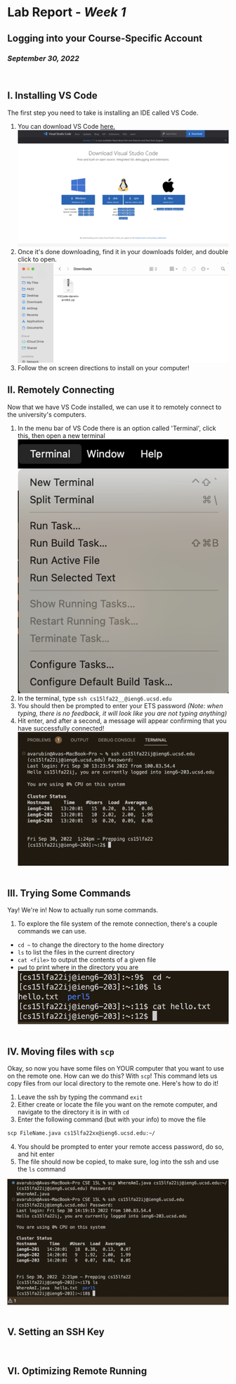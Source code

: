 # Lab Report - *Week 1*
## Logging into your Course-Specific Account 
### *September 30, 2022*
&nbsp;

## **I. Installing VS Code**
The first step you need to take is installing an IDE called VS Code. 
1. You can download VS Code [here.](https://code.visualstudio.com/download)
![Image](VSCodeDownload.png)
2. Once it's done downloading, find it in your downloads folder, and double click to open.
![Image](VSCodePackage.png)
3. Follow the on screen directions to install on your computer!
&nbsp;

## **II. Remotely Connecting**
Now that we have VS Code installed, we can use it to remotely connect to the university's computers.
1. In the menu bar of VS Code there is an option called 'Terminal', click this, then open a new terminal
![Image](TerminalWindow.png)
2. In the terminal, type `ssh cs15lfa22__@ieng6.ucsd.edu`
3. You should then be prompted to enter your ETS password *(Note: when typing, there is no feedback, it will look like you are not typing anything)*
4. Hit enter, and after a second, a message will appear confirming that you have successfully connected!
![Image](LoggingInSSH.png)
&nbsp;

## **III. Trying Some Commands**
Yay! We're in! Now to actually run some commands.
1. To explore the file system of the remote connection, there's a couple commands we can use.

+ `cd ~` to change the directory to the home directory
+ `ls` to list the files in the current directory
+ `cat <file>` to output the contents of a given file
+ `pwd` to print where in the directory you are
![Image](Commands.png)
&nbsp;

## **IV. Moving files with `scp`**
Okay, so now you have some files on YOUR computer that you want to use on the remote one. How can we do this? With `scp`! This command lets us copy files from our local directory to the remote one. Here's how to do it!
1. Leave the ssh by typing the command `exit`
2. Either create or locate the file you want on the remote computer, and navigate to the directory it is in with `cd`
3. Enter the following command (but with your info) to move the file
```diff
scp FileName.java cs15lfa22xx@ieng6.ucsd.edu:~/
```
4. You should be prompted to enter your remote access password, do so, and hit enter
5. The file should now be copied, to make sure, log into the ssh and use the `ls` command
&nbsp;

![Image](SCP.png)
&nbsp;

## **V. Setting an SSH Key**

&nbsp;

## **VI. Optimizing Remote Running**

&nbsp;
